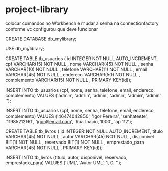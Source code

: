 # project-library

colocar comandos no Workbench e mudar a senha na connectionfactory conforme vc configurou que deve funcionar

CREATE DATABASE db_mylibrary;

USE db_mylibrary;

CREATE TABLE tb_usuarios (
  id INTEGER  NOT NULL   AUTO_INCREMENT,
  cpf VARCHAR(15)  NOT NULL  ,
  nome VARCHAR(45)  NOT NULL  ,
  senha VARCHAR(10)  NOT NULL  ,
  telefone VARCHAR(11)  NOT NULL  ,
  email VARCHAR(45)  NOT NULL  ,
  endereco VARCHAR(50)  NOT NULL  ,
  complemento VARCHAR(15) NOT NULL  ,
  PRIMARY KEY(id));

INSERT INTO tb_usuarios (cpf, nome, senha, telefone, email, endereco, complemento)
VALUES ('admin', 'admin', 'admin', 'admin', 'admin', 'admin', '');

INSERT INTO tb_usuarios (cpf, nome, senha, telefone, email, endereco, complemento)
VALUES ('46474042850', 'Igor Pereira', 'senhateste', '11985212161', 'igor@email.com', 'Rua Inacio, 1000', 'ap 112');

CREATE TABLE tb_livros (
  id INTEGER  NOT NULL   AUTO_INCREMENT,
  titulo VARCHAR(45)  NOT NULL  ,
  autor VARCHAR(45)  NOT NULL  ,
  disponivel BIT(1)  NOT NULL  ,
  reservado BIT(1)  NOT NULL    ,
  emprestado_para VARCHAR(45) NOT NULL  ,
PRIMARY KEY(id));

INSERT INTO tb_livros (titulo, autor, disponivel, reservado, emprestado_para)
VALUES ('UML', 'Autor UML', 1, 0, '');
